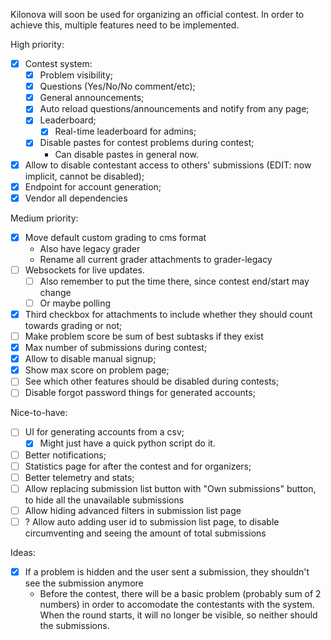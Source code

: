 Kilonova will soon be used for organizing an official contest. In order to achieve this, multiple features need to be implemented.

High priority:
- [x] Contest system:
	- [x] Problem visibility;
	- [x] Questions (Yes/No/No comment/etc);
	- [x] General announcements;
    - [x] Auto reload questions/announcements and notify from any page;
	- [x] Leaderboard;
        - [x] Real-time leaderboard for admins;
    - [x] Disable pastes for contest problems during contest;
        - Can disable pastes in general now.
- [x] Allow to disable contestant access to others' submissions (EDIT: now implicit, cannot be disabled);
- [x] Endpoint for account generation;
- [x] Vendor all dependencies

Medium priority:
- [x] Move default custom grading to cms format
    - Also have legacy grader
    - Rename all current grader attachments to grader-legacy
- [ ] Websockets for live updates.
    - [ ] Also remember to put the time there, since contest end/start may change
    - [ ] Or maybe polling
- [x] Third checkbox for attachments to include whether they should count towards grading or not;
- [ ] Make problem score be sum of best subtasks if they exist
- [x] Max number of submissions during contest;
- [x] Allow to disable manual signup;
- [x] Show max score on problem page;
- [ ] See which other features should be disabled during contests;
- [ ] Disable forgot password things for generated accounts;

Nice-to-have:
- [ ] UI for generating accounts from a csv;
	- [x] Might just have a quick python script do it.
- [ ] Better notifications;
- [ ] Statistics page for after the contest and for organizers;
- [ ] Better telemetry and stats;
- [ ] Allow replacing submission list button with "Own submissions" button, to hide all the unavailable submissions
- [ ] Allow hiding advanced filters in submission list page
- [ ] ? Allow auto adding user id to submission list page, to disable circumventing and seeing the amount of total submissions

Ideas:
- [x] If a problem is hidden and the user sent a submission, they shouldn't see the submission anymore
    - Before the contest, there will be a basic problem (probably sum of 2 numbers) in order to accomodate the contestants with the system. When the round starts, it will no longer be visible, so neither should the submissions.
